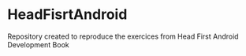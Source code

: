 # HeadFisrtAndroid
Repository created to reproduce the exercices from Head First Android Development Book
